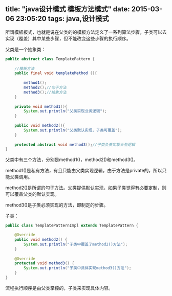 title: "java设计模式 模板方法模式"
date: 2015-03-06 23:05:20
tags: java,设计模式
---
所谓模板板式，也就是说在父类的的模板方法定义了一系列算法步骤，子类可以去实现（覆盖）其中某些步骤，但不能改变这些步骤的执行顺序。

父类是一个抽象类：
```java
public abstract class TemplatePattern {
    
    //模板方法
    public final void templateMethod (){
    	
        method1();  
        method2();//勾子方法  
        method3();//抽象方法
    }
    
    private void method1(){  
        System.out.println("父类实现业务逻辑");  
    }
    
    public void method2(){  
        System.out.println("父类默认实现，子类可覆盖");  
    }
    
    protected abstract void method3();//子类负责实现业务逻辑
}
```
父类中有三个方法，分别是method1()，method2()和method3()。 

method1()是私有方法，有且只能由父类实现逻辑，由于方法是private的，所以只能父类调用。 

method2()是所谓的勾子方法。父类提供默认实现，如果子类觉得有必要定制，则可以覆盖父类的默认实现。 

method3()是子类必须实现的方法，即制定的步骤。

子类：

```java
public class TemplatePatternImpl extends TemplatePattern {

    @Override
    public void method2() {
        System.out.println("子类中覆盖了method2()方法");
    }
	
    @Override
    protected void method3() {
        System.out.println("子类中具体实现method3()方法");
    }
}
```

流程执行顺序是由父类掌控的，子类来实现具体内容。